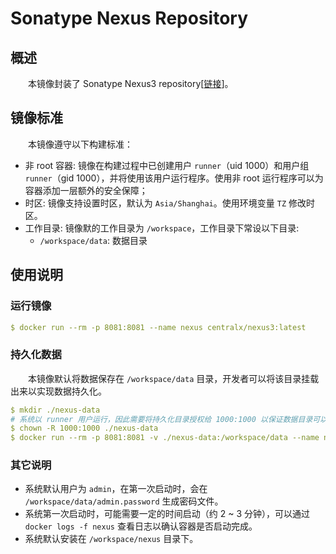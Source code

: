 # Sonatype Nexus Repository
## 概述
&emsp;&emsp;本镜像封装了 Sonatype Nexus3 repository[[链接](https://sonatype.com)]。

## 镜像标准
&emsp;&emsp;本镜像遵守以下构建标准：

- 非 root 容器: 镜像在构建过程中已创建用户 `runner`（uid 1000）和用户组 `runner`（gid 1000），并将使用该用户运行程序。使用非 root 运行程序可以为容器添加一层额外的安全保障；
- 时区: 镜像支持设置时区，默认为 `Asia/Shanghai`。使用环境变量 `TZ` 修改时区。
- 工作目录: 镜像默的工作目录为 `/workspace`，工作目录下常设以下目录:
    - `/workspace/data`: 数据目录

## 使用说明
### 运行镜像

```yaml
$ docker run --rm -p 8081:8081 --name nexus centralx/nexus3:latest
```

### 持久化数据
&emsp;&emsp;本镜像默认将数据保存在 `/workspace/data` 目录，开发者可以将该目录挂载出来以实现数据持久化。

```yaml
$ mkdir ./nexus-data
# 系统以 runner 用户运行，因此需要将持久化目录授权给 1000:1000 以保证数据目录可以被 runner 用户读写
$ chown -R 1000:1000 ./nexus-data
$ docker run --rm -p 8081:8081 -v ./nexus-data:/workspace/data --name nexus centralx/nexus3:latest
```

### 其它说明
- 系统默认用户为 `admin`，在第一次启动时，会在 `/workspace/data/admin.password` 生成密码文件。
- 系统第一次启动时，可能需要一定的时间启动（约 2 ~ 3 分钟），可以通过 `docker logs -f nexus` 查看日志以确认容器是否启动完成。
- 系统默认安装在 `/workspace/nexus` 目录下。